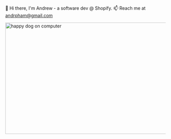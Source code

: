 
👋  Hi there, I'm Andrew - a software dev @ Shopify.
📫  Reach me at andrpham@gmail.com

<img src="https://i.imgur.com/eOgFPpy.jpeg" alt="happy dog on computer" height="350px" width="530px" />



<!---
andrewphm/andrewphm is a ✨ special ✨ repository because its `README.md` (this file) appears on your GitHub profile.
You can click the Preview link to take a look at your changes.
--->

